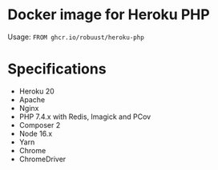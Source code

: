 # Docker image for Heroku PHP

Usage: `FROM ghcr.io/robuust/heroku-php`

# Specifications

* Heroku 20
* Apache
* Nginx
* PHP 7.4.x with Redis, Imagick and PCov
* Composer 2
* Node 16.x
* Yarn
* Chrome
* ChromeDriver
